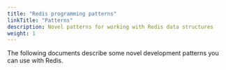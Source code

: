 ```yaml
---
title: "Redis programming patterns"
linkTitle: "Patterns"
description: Novel patterns for working with Redis data structures
weight: 1
---
```


The following documents describe some novel development patterns you can use with Redis.
